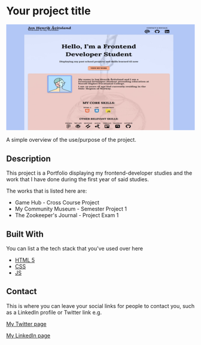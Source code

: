 # Your project title

![image](/assets/portfolio.jpg)

A simple overview of the use/purpose of the project.

## Description

This project is a Portfolio displaying my frontend-developer studies and the work that I have done during the first year of said studies.

The works that is listed here are:

- Game Hub - Cross Course Project
- My Community Museum - Semester Project 1
- The Zookeeper's Journal - Project Exam 1

## Built With

You can list a the tech stack that you've used over here

- [HTML 5](https://html.com/)
- [CSS](https://developer.mozilla.org/en-US/docs/Web/CSS)
- [JS](https://developer.mozilla.org/en-US/docs/Web/JavaScript)

## Contact

This is where you can leave your social links for people to contact you, such as a LinkedIn profile or Twitter link e.g.

[My Twitter page](www.aavitsland.no)

[My LinkedIn page](www.linkedin.com/in/jon-henrik-åvitsland-2a502526b)

